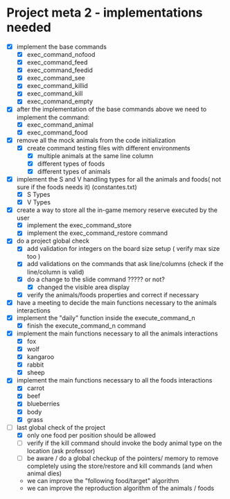 ﻿

# Project meta 2 - implementations needed

- [x] implement the base commands
  - [x] exec_command_nofood
  - [x] exec_command_feed
  - [x] exec_command_feedid
  - [x] exec_command_see
  - [x] exec_command_killid
  - [x] exec_command_kill
  - [x] exec_command_empty
- [x] after the implementation of the base commands above we need to implement the command:
  - [x] exec_command_animal
  - [x] exec_command_food
- [x] remove all the mock animals from the code initialization
  - [x] create  command testing files with different environments
    - [x] multiple animals at the same line column
    - [x] different types of foods
    - [x] different types of animals
- [X] implement the S and V handling types for all the animals and foods( not sure if the foods needs it) (constantes.txt)
  - [x] S Types
  - [X] V Types
- [x] create a way to store all the in-game memory reserve executed by the user
  - [x] implement the exec_command_store
  - [x] implement the exec_command_restore command
- [x] do a project global check
  - [x] add validation for integers on the board size setup ( verify max size too )
  - [x] add validations on the commands that ask line/columns (check if the line/column is valid)
  - [x] do a change to the slide command ????? or not?
    - [x] changed the visible area display
  - [x] verify the animals/foods properties and correct if necessary
- [x] have a meeting to decide the main functions necessary to the animals interactions
- [x] implement the "daily" function inside the execute_command_n
  - [x] finish the execute_command_n command
- [x] implement the main functions necessary to all  the animals interactions
  - [x] fox
  - [x] wolf
  - [x] kangaroo
  - [x] rabbit
  - [x] sheep
- [x] implement the main functions necessary to all  the foods interactions
  - [x] carrot
  - [x] beef
  - [x] blueberries
  - [x] body
  - [x] grass
- [ ] last global check of the project
  - [x] only one food per position should be allowed
  - [ ] verify if the kill command should invoke the body animal type on the location (ask professor)
  - [ ] be aware / do a global checkup of the pointers/ memory to remove completely using the store/restore and kill commands (and when animal dies)
  - we can improve the "following food/target" algorithm
  - we can improve the reproduction algorithm of the animals / foods